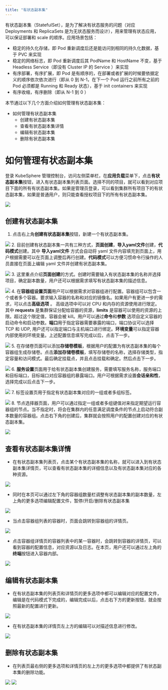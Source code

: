 ```yaml
---
title: "有状态副本集"
---
```


有状态副本集（StatefulSet），是为了解决有状态服务的问题（对应 Deployments 和 ReplicaSets 是为无状态服务而设计），用来管理有状态应用， 可以保证部署和 scale 的顺序。应用场景包括：

- 稳定的持久化存储，即 Pod 重新调度后还是能访问到相同的持久化数据，基于 PVC 来实现
- 稳定的网络标志，即 Pod 重新调度后其 PodName 和 HostName 不变，基于 Headless Service（即没有 Cluster IP 的 Service ）来实现
- 有序部署，有序扩展，即 Pod 是有顺序的，在部署或者扩展的时候要依据定义的顺序依次依次进行（即从 0 到 N-1，在下一个 Pod 运行之前所有之前的 Pod 必须都是 Running 和 Ready 状态），基于 init containers 来实现
- 有序收缩，有序删除（即从 N-1 到 0 ）

本节通过以下几个方面介绍如何管理有状态副本集：

- 如何管理有状态副本集
  - 创建有状态副本集
  - 查看有状态副本集详情
  - 编辑有状态副本集
  - 删除有状态副本集

# 如何管理有状态副本集

登录 KubeSphere 管理控制台，访问左侧菜单栏，在**应用负载**菜单下，点击**有状态副本集**按钮，进入有状态副本集列表页面。选择不同的项目，就可以看到对应项目下面的所有有状态副本集。如果是管理员登录，可以看到集群所有项目下的有状态副本集，如果是普通用户，则只能查看授权项目下的所有有状态副本集。

![](/statefulset_list.png)

## 创建有状态副本集      
1. 点击右上角**创建有状态副本集**按钮，新建一个有状态副本集。 

![](/statefulset_create_1.png)
2. 目前创建有状态副本集一共有三种方式，**页面创建**，**导入yaml文件**创建，**代码模式**创建。其中 **导入yaml文件** 方式会自动将 yaml 文件内容填充到页面上，用户根据需要可以在页面上调整后再行创建。**代码模式**可以方便习惯命令行操作的人员直接在页面上编辑 yaml 文件并创建有状态副本集。

![](/statefulset_create_8.png)
3. 这里重点介绍**页面创建**的方式。创建时需要输入有状态副本集的名称并选择项目，确定副本数量，用户还可以根据需求填写有状态副本集的描述信息。

![](/statefulset_create_2.png)
4. 在**容器组设置页面**用户可以根据需求对容器组进行配置。容器组可以包含一个或者多个容器。要求输入容器的名称和对应的镜像名。如果用户有更进一步的需求，可以点击**高级选项** 。 高级选项中可以对 CPU 和内存的资源使用进行限定。其中 **requests** 是集群保证分配给容器的资源，**limits** 是容器可以使用的资源的上限。超过这个限定值，容器会被 kill。用户可以通过**命令**和**参数** 选项自定义容器的启动命令和启动参数。**端口**用于指定容器需要暴露的端口，端口协议可以选择 TCP 和 UDP, 用户还可以指定端口与主机端口进行绑定。**环境变量**可以指定容器内部使用的环境变量。上述配置信息填写完成以后，点击下一步。

![](/statefulset_create_3.png)
5. 在存储卷页面可以添加**存储卷模板**，根据用户的配置为有状态副本集的每个容器组生成存储卷。点击**添加存储卷模板**，填写存储卷的名称，选择存储类型，指定容量和访问模式。最后确定挂载点，并且点击挂载和确定。然后点击下一步。

![](/statefulset_create_4.png)
6. **服务设置**页面用于给有状态副本集创建服务，需要填写服务名称，服务端口和目标端口，目标端口对应容器组的暴露端口。用户可根据需求设置**会话亲和性**，选择完成以后点击下一步。

![](/statefulset_create_5.png)
7. 标签设置页用于指定有状态副本集对应的一组或者多组标签。

![](/statefulset_create_6.png)
8. 节点选择器页面，用户可以通过指定一组或者多组键值对来指定期望运行容器组的节点。当不指定时，将会在集群内的任意满足调度条件的节点上启动符合副本数量的容器组。点击右下角的创建后，集群就会按照用户的配置创建对应的有状态副本集。

![](/statefulset_create_7.png)
 

## 查看有状态副本集详情  
*  在有状态副本集列表页，点击某个有状态副本集的名称，就可以进入到有状态副本集详情页，可以查看有状态副本集的详细信息以及有状态副本集对应的各种资源。

![](/statefulset_read_1.png)
*  同时在本页可以通过左下角的容器组数量栏调整有状态副本集的副本数量，左上角的更多选项编辑配置文件，暂停/开启/删除有状态副本集  

![](/statefulset_read_3.png)
*  当点击容器组列表的容器时，页面会跳转到容器组的详情页。

![](/statefulset_read_2.png)
*  点击容器组详情页的容器列表中的某一容器时，会跳转到容器的详情页，可以看到容器的配置信息，对应资源以及日志。在本页，用户还可以通过左上角的**终端**按钮进入容器内部。

![](/statefulset_read_4.png)


## 编辑有状态副本集
*  在有状态副本集的列表页和详情页的更多选项中都可以编辑对应的配置文件，编辑是在代码模式下完成的，编辑完成以后，点击右下方的更新按钮，就会按照最新的配置进行更新。

![](/statefulset_update_1.png)
*  在有状态副本集的详情页左上方的编辑可以对描述信息进行修改。

![](/statefulset_update_2.png)

## 删除有状态副本集
*  在列表页最右侧的更多选项和详情页的左上方的更多选项中都提供了有状态副本集的删除功能。

![](/statefulset_delete_1.png)
![](/statefulset_delete_2.png)
